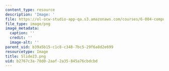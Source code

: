```yaml
---
content_type: resource
description: 'Image: '
file: https://ol-ocw-studio-app-qa.s3.amazonaws.com/courses/6-004-computation-structures-spring-2017/b2767c3a78d02aaf2a35845a76cbdcbd_Slide23.png
file_type: image/png
image_metadata:
  caption: ''
  credit: ''
  image-alt: ''
parent_uid: b39a5b15-c1c8-c348-7bc5-29f6a8d2e699
resourcetype: Image
title: Slide23.png
uid: b2767c3a-78d0-2aaf-2a35-845a76cbdcbd
---
```

